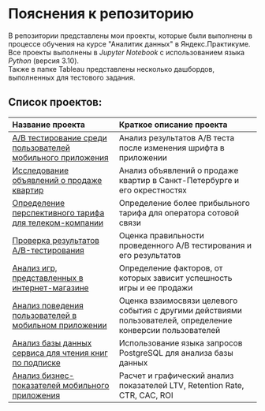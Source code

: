 # Пояснения к репозиторию

В репозитории представлены мои проекты, которые были выполнены в процессе обучения на курсе "Аналитик данных" в Яндекс.Практикуме.
Все проекты выполнены в *Jupyter Notebook* с использованием языка *Python* (версия 3.10).  
Также в папке Tableau представлены несколько дашбордов, выполненных для тестового задания.
## Список проектов:

| Название проекта      | Краткое описание проекта | 
| :---------------------| :------------------------|
|[А/B тестирование среди пользователей мобильного приложения](https://github.com/AlexZo29/Portfolio/tree/main/AB%20tests-1)| Анализ результатов А/В теста после изменения шрифта в приложении|
|[Исследование объявлений о продаже квартир](https://github.com/AlexZo29/Portfolio/tree/main/Apartments_Adevrts)| Анализ объявлений о продаже квартир в Санкт-Петербурге и его окрестностях| 
|[Определение перспективного тарифа для телеком-компании](https://github.com/AlexZo29/Portfolio/tree/main/BestTariff)|Определение более прибыльного тарифа для оператора сотовой связи |
| [Проверка результатов А/B-тестирования](https://github.com/AlexZo29/Portfolio/tree/main/Check_AB_test)|Оценка правильности проведенного А/В тестирования и его результатов|
|[Анализ игр, представленных в интернет-магазине](https://github.com/AlexZo29/Portfolio/tree/main/GamesSales)| Определение факторов, от которых зависит успешность игры и ее продажи|
| [Анализ поведения пользователей в мобильном приложении](https://github.com/AlexZo29/Portfolio/tree/main/MobileAppUsers)|Оценка взаимосвязи целевого события с другими действиями пользователей, определение конверсии пользователей| 
| [Анализ базы данных сервиса для чтения книг по подписке](https://github.com/AlexZo29/Portfolio/tree/main/SQL%20project#анализ-базы-данных-сервиса-для-чтения-книг-по-подписке)|Использование языка запросов PostgreSQL для анализа базы данных|
| [Анализ бизнес-показателей мобильного приложения](https://github.com/AlexZo29/Portfolio/tree/main/Business%20Indicators)|Расчет и графический анализ показателей LTV, Retention Rate, CTR, CAC, ROI|

